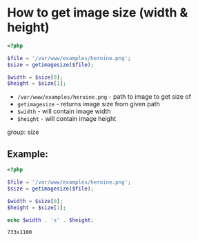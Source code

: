 # How to get image size (width & height)

```php
<?php

$file = '/var/www/examples/heroine.png';
$size = getimagesize($file);

$width = $size[0];
$height = $size[1];

```

- `/var/www/examples/heroine.png` - path to image to get size of
- `getimagesize` - returns image size from given path
- `$width` - will contain image width
- `$height` - will contain image height

group: size

## Example: 
```php
<?php

$file = '/var/www/examples/heroine.png';
$size = getimagesize($file);

$width = $size[0];
$height = $size[1];

echo $width . 'x' . $height;
```
```
733x1100
```


